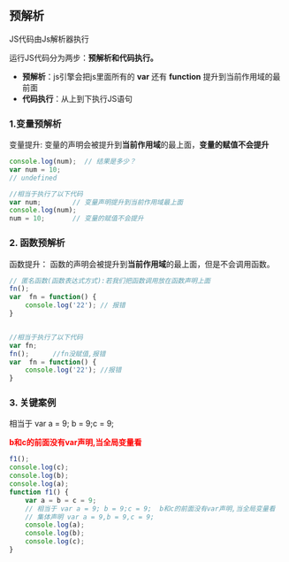 ## 预解析

 JS代码由Js解析器执行

运行JS代码分为两步：**预解析和代码执行。**

- **预解析**：js引擎会把js里面所有的 **var** 还有 **function** 提升到当前作用域的最前面
- **代码执行**：从上到下执行JS语句

### 1.变量预解析

变量提升: 变量的声明会被提升到**当前作用域**的最上面，**变量的赋值不会提升**

``` javascript
console.log(num);  // 结果是多少？
var num = 10;   
// undefined

//相当于执行了以下代码
var num;		// 变量声明提升到当前作用域最上面
console.log(num);
num = 10;		// 变量的赋值不会提升

```

### 2. 函数预解析 

函数提升： 函数的声明会被提升到**当前作用域**的最上面，但是不会调用函数。

```javascript
// 匿名函数(函数表达式方式):若我们把函数调用放在函数声明上面
fn();
var  fn = function() {
    console.log('22'); // 报错
}


//相当于执行了以下代码
var fn;
fn();      //fn没赋值,报错
var  fn = function() {
    console.log('22'); //报错
}

```

### 3. 关键案例

相当于 var a = 9; b = 9;c = 9;

 **<font color='red'> b和c的前面没有var声明,当全局变量看</font>**

```javascript
f1();
console.log(c);
console.log(b);
console.log(a);
function f1() {
    var a = b = c = 9;
    // 相当于 var a = 9; b = 9;c = 9;  b和c的前面没有var声明,当全局变量看
    // 集体声明 var a = 9,b = 9,c = 9;
    console.log(a);
    console.log(b);
    console.log(c);
}
```

